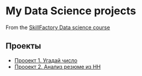 # My Data Science projects

From the [SkillFactory Data science course](https://apps.skillfactory.ru/)

## Проекты

* [Прооект 1. Угадай число](https://github.com/Zzurr/SFDS-HW/tree/main/FIND_RANDOM_NUMBER)
* [Прооект 2. Анализ резюме из HH](https://github.com/Zzurr/SFDS-HW/blob/main/PR-01/Project-1._%D0%9D%D0%BE%D1%83%D1%82%D0%B1%D1%83%D0%BA-%D1%88%D0%B0%D0%B1%D0%BB%D0%BE%D0%BD.ipynb)

